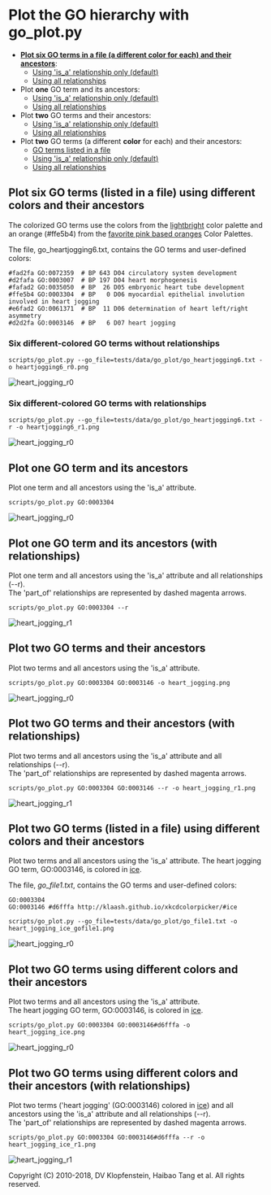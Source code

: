 # Plot the GO hierarchy with go_plot.py

  * [**Plot six GO terms in a file (a different color for each) and their ancestors**](#plot-six-go-terms-listed-in-a-file-using-different-colors-and-their-ancestors):
    * [Using 'is_a' relationship only (default)](#six-different-colored-go-terms-without-relationships)
    * [Using all relationships](#six-different-colored-go-terms-with-relationships)
  * Plot **one** GO term and its ancestors:
    * [Using 'is_a' relationship only (default)](#plot-one-go-term-and-its-ancestors)
    * [Using all relationships](#plot-one-go-term-and-its-ancestors-with-relationships)
  * Plot **two** GO terms and their ancestors:
    * [Using 'is_a' relationship only (default)](#plot-two-go-terms-and-their-ancestors)
    * [Using all relationships](#plot-two-go-terms-and-their-ancestors-with-relationships)
  * Plot **two** GO terms (a different **color** for each) and their ancestors:
    * [GO terms listed in a file](#plot-two-go-terms-listed-in-a-file-using-different-colors-and-their-ancestors)
    * [Using 'is_a' relationship only (default)](#plot-two-go-terms-using-different-colors-and-their-ancestors)
    * [Using all relationships](#plot-two-go-terms-using-different-colors-and-their-ancestors-with-relationships)


## Plot six GO terms (listed in a file) using different colors and their ancestors
The colorized GO terms use the colors from the [lightbright](http://www.color-hex.com/color-palette/51895) color palette
and an orange (#ffe5b4) from the [favorite pink based oranges](http://www.color-hex.com/color-palette/50573)
Color Palettes.

The file, go_heartjogging6.txt, contains the GO terms and user-defined colors:
```
#fad2fa GO:0072359  # BP 643 D04 circulatory system development
#d2fafa GO:0003007  # BP 197 D04 heart morphogenesis
#fafad2 GO:0035050  # BP  26 D05 embryonic heart tube development
#ffe5b4 GO:0003304  # BP   0 D06 myocardial epithelial involution involved in heart jogging
#e6fad2 GO:0061371  # BP  11 D06 determination of heart left/right asymmetry
#d2d2fa GO:0003146  # BP   6 D07 heart jogging
```
### Six different-colored GO terms without relationships
```
scripts/go_plot.py --go_file=tests/data/go_plot/go_heartjogging6.txt -o heartjogging6_r0.png
```
![heart_jogging_r0](../images/plot_go/heartjogging6_r0.png)

### Six different-colored GO terms with relationships
```
scripts/go_plot.py --go_file=tests/data/go_plot/go_heartjogging6.txt -r -o heartjogging6_r1.png
```
![heart_jogging_r0](../images/plot_go/heartjogging6_r1.png)


## Plot one GO term and its ancestors
Plot one term and all ancestors using the 'is_a' attribute.    
```
scripts/go_plot.py GO:0003304
```
![heart_jogging_r0](../images/plot_go/GO_0003304_myocardial_epithelial_involution_involved_in_heart_jogging.png)


## Plot one GO term and its ancestors (with relationships)
Plot one term and all ancestors using the 'is_a' attribute and all relationships (--r).    
The 'part_of' relationships are represented by dashed magenta arrows.    

```
scripts/go_plot.py GO:0003304 --r
```
![heart_jogging_r1](../images/plot_go/GO_0003304_myocardial_epithelial_involution_involved_in_heart_jogging_r1.png)


## Plot two GO terms and their ancestors
Plot two terms and all ancestors using the 'is_a' attribute.        
```
scripts/go_plot.py GO:0003304 GO:0003146 -o heart_jogging.png
```

![heart_jogging_r0](../images/plot_go/heart_jogging.png)


## Plot two GO terms and their ancestors (with relationships)
Plot two terms and all ancestors using the 'is_a' attribute and all relationships (--r).    
The 'part_of' relationships are represented by dashed magenta arrows.    

```
scripts/go_plot.py GO:0003304 GO:0003146 --r -o heart_jogging_r1.png
```
![heart_jogging_r1](../images/plot_go/heart_jogging_r1.png)


## Plot two GO terms (listed in a file) using different colors and their ancestors
Plot two terms and all ancestors using the 'is_a' attribute.
The heart jogging GO term, GO:0003146, is colored in [ice](://klaash.github.io/xkcdcolorpicker/#ice).

The file, _go_file1.txt_, contains the GO terms and user-defined colors:
```
GO:0003304
GO:0003146 #d6fffa http://klaash.github.io/xkcdcolorpicker/#ice
```
```
scripts/go_plot.py --go_file=tests/data/go_plot/go_file1.txt -o heart_jogging_ice_gofile1.png
```
![heart_jogging_r0](../images/plot_go/heart_jogging_ice_gofile1.png)


## Plot two GO terms using different colors and their ancestors
Plot two terms and all ancestors using the 'is_a' attribute.        
The heart jogging GO term, GO:0003146, is colored in [ice](http://klaash.github.io/xkcdcolorpicker/#ice).    
```
scripts/go_plot.py GO:0003304 GO:0003146#d6fffa -o heart_jogging_ice.png
```
![heart_jogging_r0](../images/plot_go/heart_jogging_ice.png)


## Plot two GO terms using different colors and their ancestors (with relationships)
Plot two terms ('heart jogging' (GO:0003146) colored in [ice](http://klaash.github.io/xkcdcolorpicker/#ice)) and all ancestors using the 'is_a' attribute and all relationships (--r).    
The 'part_of' relationships are represented by dashed magenta arrows.    

```
scripts/go_plot.py GO:0003304 GO:0003146#d6fffa --r -o heart_jogging_ice_r1.png
```
![heart_jogging_r1](../images/plot_go/heart_jogging_ice_r1.png)


Copyright (C) 2010-2018, DV Klopfenstein, Haibao Tang et al. All rights reserved.
